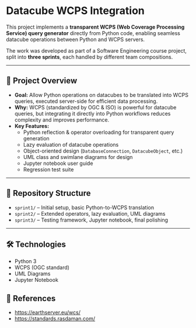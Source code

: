# Datacube WCPS Integration

This project implements a **transparent WCPS (Web Coverage Processing Service) query generator** directly from Python code, enabling seamless datacube operations between Python and WCPS servers.  

The work was developed as part of a Software Engineering course project, split into **three sprints**, each handled by different team compositions.

---

## 🚀 Project Overview
- **Goal:** Allow Python operations on datacubes to be translated into WCPS queries, executed server-side for efficient data processing.
- **Why:** WCPS (standardized by OGC & ISO) is powerful for datacube queries, but integrating it directly into Python workflows reduces complexity and improves performance.
- **Key Features:**
  - Python reflection & operator overloading for transparent query generation
  - Lazy evaluation of datacube operations
  - Object-oriented design (`DatabaseConnection`, `DatacubeObject`, etc.)
  - UML class and swimlane diagrams for design
  - Jupyter notebook user guide
  - Regression test suite

---

## 📂 Repository Structure
- `sprint1/` – Initial setup, basic Python-to-WCPS translation
- `sprint2/` – Extended operators, lazy evaluation, UML diagrams
- `sprint3/` – Testing framework, Jupyter notebook, final polishing 

---

## 🛠️ Technologies
- Python 3
- WCPS (OGC standard)
- UML Diagrams
- Jupyter Notebook



## 📖 References
- https://earthserver.eu/wcs/
- https://standards.rasdaman.com/

